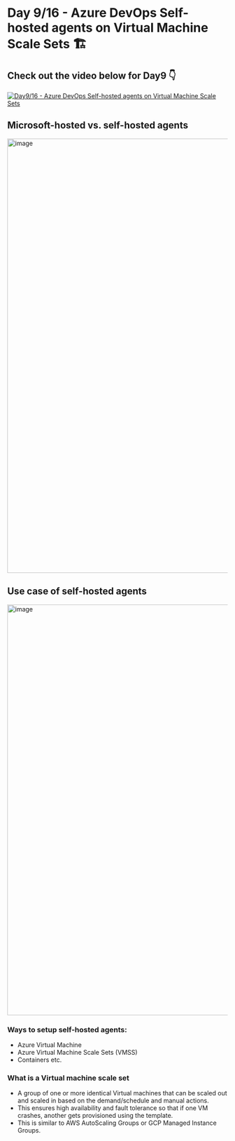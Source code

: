 # Day 9/16 - Azure DevOps Self-hosted agents on Virtual Machine Scale Sets 🏗

## Check out the video below for Day9 👇

[![Day9/16 - Azure DevOps Self-hosted agents on Virtual Machine Scale Sets](https://img.youtube.com/vi/xO1RG7Cc0N8sddefault.jpg)](https://youtu.be/xO1RG7Cc0N8)

## Microsoft-hosted vs. self-hosted agents

<img width="991" alt="image" src="https://github.com/piyushsachdeva/AzureDevOps-Zero-to-Hero/assets/40286378/f95a9cf1-dc9f-465f-8f12-ea5b0b1f6287">

## Use case of self-hosted agents

<img width="937" alt="image" src="https://github.com/piyushsachdeva/AzureDevOps-Zero-to-Hero/assets/40286378/d6ffbd95-00db-4a07-b7d6-f5c0c1a56619">

### Ways to setup self-hosted agents: 
- Azure Virtual Machine
- Azure Virtual Machine Scale Sets (VMSS)
- Containers etc.
  
### What is a Virtual machine scale set
- A group of one or more identical Virtual machines that can be scaled out and scaled in based on the demand/schedule and manual actions.
- This ensures high availability and fault tolerance so that if one VM crashes, another gets provisioned using the template.
- This is similar to AWS AutoScaling Groups or GCP Managed Instance Groups.
  

